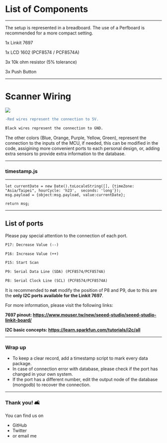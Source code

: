 # List of Components
---

The setup is represented in a breadboard. The use of a Perfboard is recommended for a more compact setting.


1x Linkit 7697

1x LCD 1602 (PCF8574 / PCF8574A)

3x 10k ohm resistor (5% tolerance)

3x Push Button


---

# Scanner Wiring

![](https://i.imgur.com/oxuwI5f.png)

```diff
-Red wires represent the connection to 5V.
```
```diff
Black wires represent the connection to GND.
```


The other colors (Blue, Orange, Purple, Yellow, Green), represent the connection to the inputs of the MCU, if needed, this can be modified in the code, assigining more convenient ports to each personal design, or, adding extra sensors to provide extra information to the database.

---

### timestamp.js

---

```js=
let currentDate = new Date().toLocaleString([], {timeZone: "Asia/Taipei", hourCycle: 'h23',  seconds: 'long'});
msg.payload = {object:msg.payload, value:currentDate}; 

return msg; 
```

---

## List of ports

Please pay special attention to the connection of each port.

```diff
P17: Decrease Value (--)
```
```diff
P16: Increase Value (++)
```

```diff
P15: Start Scan
```

```diff
P9: Serial Data Line (SDA) (PCF8574/PCF8574A)
```

```diff
P8: Serial Clock Line (SCL) (PCF8574/PCF8574A)
```

It is recommended to **not** modify the position of P8 and P9, due to this are the **only I2C ports available for the Linkit 7697**.

For more information, please visit the following links:


**7697 pinout: https://www.mouser.tw/new/seeed-studio/seeed-studio-linkit-board/**


**I2C basic concepts: https://learn.sparkfun.com/tutorials/i2c/all**

---

### Wrap up

- To keep a clear record, add a timestamp script to mark every data package.
- In case of connection error with database, please check if the port has changed in your own system.
- If the port has a different number, edit the output node of the database (mongodb) to recover the connection. 

---

### Thank you! :couch_and_lamp: 

You can find us on

- GitHub
- Twitter
- or email me
